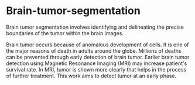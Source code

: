 # Brain-tumor-segmentation
Brain tumor segmentation involves identifying and delineating the precise boundaries of the tumor within the brain images.

Brain tumor occurs because of anomalous development of cells. It is one of the major reasons of death in adults around the globe. Millions of deaths can be prevented through early detection of brain tumor. Earlier brain tumor detection using Magnetic Resonance Imaging (MRI) may increase patient's survival rate. In MRI, tumor is shown more clearly that helps in the process of further treatment. This work aims to detect tumor at an early phase.
